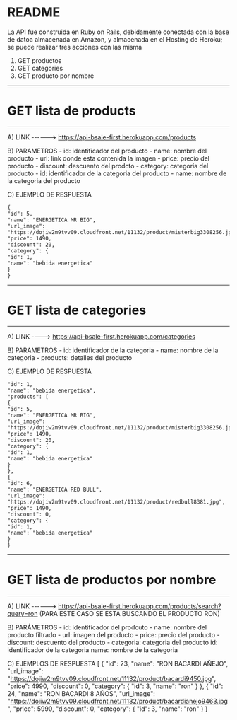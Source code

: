 # README

La API fue construida en Ruby on Rails, debidamente conectada con la base de datoa almacenada en Amazon, y almacenada en el Hosting de Heroku; se puede realizar tres acciones con las misma

  1) GET productos
  2) GET categories
  3) GET producto por nombre

-----------------------------
# GET lista de products
-----------------------------

A) LINK ------> https://api-bsale-first.herokuapp.com/products

B) PARAMETROS
    - id: identificador del producto
    - name: nombre del producto
    - url: link donde esta contenida la imagen
    - price: precio del producto
    - discount: descuento del prodcto
    - category: categoria del producto
    - id: identificador de la categoria del producto
    - name: nombre de la categoria del producto

C) EJEMPLO DE RESPUESTA

    {
    "id": 5,
    "name": "ENERGETICA MR BIG",
    "url_image": "https://dojiw2m9tvv09.cloudfront.net/11132/product/misterbig3308256.jpg",
    "price": 1490,
    "discount": 20,
    "category": {
    "id": 1,
    "name": "bebida energetica"
    }
    }

-----------------------------
#  GET lista de categories
-----------------------------

A) LINK ----> https://api-bsale-first.herokuapp.com/categories

B) PARAMETROS
    - id: identificador de la categoria
    - name: nombre de la categoria
    - products: detalles del producto 

C) EJEMPLO DE RESPUESTA

    "id": 1,
    "name": "bebida energetica",
    "products": [
    {
    "id": 5,
    "name": "ENERGETICA MR BIG",
    "url_image": "https://dojiw2m9tvv09.cloudfront.net/11132/product/misterbig3308256.jpg",
    "price": 1490,
    "discount": 20,
    "category": {
    "id": 1,
    "name": "bebida energetica"
    }
    },
    {
    "id": 6,
    "name": "ENERGETICA RED BULL",
    "url_image": "https://dojiw2m9tvv09.cloudfront.net/11132/product/redbull8381.jpg",
    "price": 1490,
    "discount": 0,
    "category": {
    "id": 1,
    "name": "bebida energetica"
    }
    }

-----------------------------
#  GET lista de productos por nombre
-----------------------------

A) LINK ------>  https://api-bsale-first.herokuapp.com/products/search?query=ron      (PARA ESTE CASO SE ESTA BUSCANDO EL PRODUCTO RON)

B) PARÁMETROS
    - id: identificador del prodcuto
    - name: nombre del producto filtrado 
    - url: imagen del producto
    - price: precio del producto
    - discount: descuento del producto
    - categoria: categoria del producto
      id: identificador de la categoria
      name: nombre de la categoria

C) EJEMPLOS DE RESPUESTA
    [
    {
    "id": 23,
    "name": "RON BACARDI AÑEJO",
    "url_image": "https://dojiw2m9tvv09.cloudfront.net/11132/product/bacardi9450.jpg",
    "price": 4990,
    "discount": 0,
    "category": {
    "id": 3,
    "name": "ron"
    }
    },
    {
    "id": 24,
    "name": "RON BACARDI 8 AÑOS",
    "url_image": "https://dojiw2m9tvv09.cloudfront.net/11132/product/bacardianejo9463.jpg",
    "price": 5990,
    "discount": 0,
    "category": {
    "id": 3,
    "name": "ron"
    }
    }
